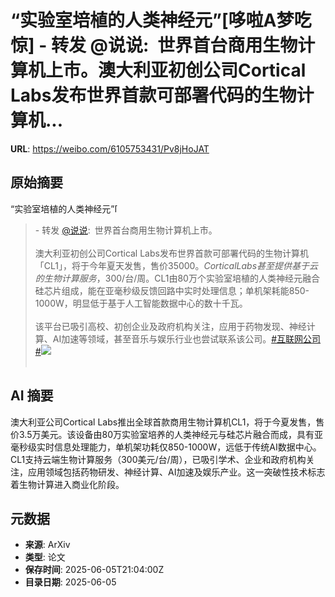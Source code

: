 # “实验室培植的人类神经元”[哆啦A梦吃惊] - 转发 @说说:&ensp;世界首台商用生物计算机上市。澳大利亚初创公司Cortical Labs发布世界首款可部署代码的生物计算机...

**URL**: https://weibo.com/6105753431/Pv8jHoJAT

## 原始摘要

“实验室培植的人类神经元”<span class="url-icon"><img alt="[哆啦A梦吃惊]" src="https://h5.sinaimg.cn/m/emoticon/icon/doraemon/dr_01chijing-31d5542cca.png" style="width:1em; height:1em;" referrerpolicy="no-referrer"></span><br><blockquote> - 转发 <a href="https://weibo.com/1864763962" target="_blank">@说说</a>: 世界首台商用生物计算机上市。<br><br>澳大利亚初创公司Cortical Labs发布世界首款可部署代码的生物计算机「CL1」，将于今年夏天发售，售价35000$。Cortical Labs甚至提供基于云的生物计算服务，300$/台/周。CL1由80万个实验室培植的人类神经元融合硅芯片组成，能在亚毫秒级反馈回路中实时处理信息；单机架耗能850-1000W，明显低于基于人工智能数据中心的数十千瓦。<br><br>该平台已吸引高校、初创企业及政府机构关注，应用于药物发现、神经计算、AI加速等领域，甚至音乐与娱乐行业也尝试联系该公司。<a href="https://m.weibo.cn/search?containerid=231522type%3D1%26t%3D10%26q%3D%23%E4%BA%92%E8%81%94%E7%BD%91%E5%85%AC%E5%8F%B8%23&amp;isnewpage=1" data-hide=""><span class="surl-text">#互联网公司#</span></a><img style="" src="https://tvax1.sinaimg.cn/large/6f260a3aly1i24ghpcq8lj20xc0goac7.jpg" referrerpolicy="no-referrer"><br><br></blockquote>

## AI 摘要

澳大利亚公司Cortical Labs推出全球首款商用生物计算机CL1，将于今夏发售，售价3.5万美元。该设备由80万实验室培养的人类神经元与硅芯片融合而成，具有亚毫秒级实时信息处理能力，单机架功耗仅850-1000W，远低于传统AI数据中心。CL1支持云端生物计算服务（300美元/台/周），已吸引学术、企业和政府机构关注，应用领域包括药物研发、神经计算、AI加速及娱乐产业。这一突破性技术标志着生物计算进入商业化阶段。

## 元数据

- **来源**: ArXiv
- **类型**: 论文
- **保存时间**: 2025-06-05T21:04:00Z
- **目录日期**: 2025-06-05
